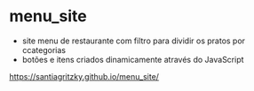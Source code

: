 # menu_site

- site menu de restaurante com filtro para dividir os pratos por ccategorias 
- botões e itens criados dinamicamente através do JavaScript


https://santiagritzky.github.io/menu_site/
